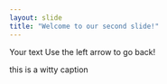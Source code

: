 ```yaml
---
layout: slide
title: "Welcome to our second slide!"
---
```

Your text
Use the left arrow to go back!

this is a witty caption
